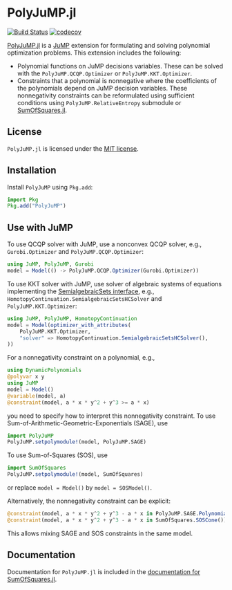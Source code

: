 # PolyJuMP.jl

[![Build Status](https://github.com/jump-dev/PolyJuMP.jl/workflows/CI/badge.svg?branch=master)](https://github.com/jump-dev/PolyJuMP.jl/actions?query=workflow%3ACI)
[![codecov](https://codecov.io/gh/jump-dev/PolyJuMP.jl/branch/master/graph/badge.svg)](https://codecov.io/gh/jump-dev/PolyJuMP.jl)

[PolyJuMP.jl](https://github.com/jump-dev/PolyJuMP.jl) is a [JuMP](https://github.com/jump-dev/JuMP.jl)
extension for formulating and solving polynomial optimization problems.
This extension includes the following:

* Polynomial functions on JuMP decisions variables. These can be solved with the `PolyJuMP.QCQP.Optimizer` or `PolyJuMP.KKT.Optimizer`.
* Constraints that a polynomial is nonnegative where the coefficients of the polynomials depend on JuMP decision variables.
  These nonnegativity constraints can be reformulated using sufficient conditions using `PolyJuMP.RelativeEntropy` submodule or [SumOfSquares.jl](https://github.com/jump-dev/SumOfSquares.jl).

## License

`PolyJuMP.jl` is licensed under the [MIT license](https://github.com/jump-dev/PolyJuMP.jl/blob/master/LICENSE.md).

## Installation

Install `PolyJuMP` using `Pkg.add`:
```julia
import Pkg
Pkg.add("PolyJuMP")
```

## Use with JuMP

To use QCQP solver with JuMP, use a nonconvex QCQP solver, e.g., `Gurobi.Optimizer` and `PolyJuMP.QCQP.Optimizer`:

```julia
using JuMP, PolyJuMP, Gurobi
model = Model(() -> PolyJuMP.QCQP.Optimizer(Gurobi.Optimizer))
```

To use KKT solver with JuMP, use solver of algebraic systems of equations implementing the [SemialgebraicSets interface](https://github.com/JuliaAlgebra/SemialgebraicSets.jl), e.g., `HomotopyContinuation.SemialgebraicSetsHCSolver` and `PolyJuMP.KKT.Optimizer`:

```julia
using JuMP, PolyJuMP, HomotopyContinuation
model = Model(optimizer_with_attributes(
    PolyJuMP.KKT.Optimizer,
    "solver" => HomotopyContinuation.SemialgebraicSetsHCSolver(),
))
```

For a nonnegativity constraint on a polynomial, e.g.,
```julia
using DynamicPolynomials
@polyvar x y
using JuMP
model = Model()
@variable(model, a)
@constraint(model, a * x * y^2 + y^3 >= a * x)
```
you need to specify how to interpret this nonnegativity constraint. To use Sum-of-Arithmetic-Geometric-Exponentials (SAGE), use
```julia
import PolyJuMP
PolyJuMP.setpolymodule!(model, PolyJuMP.SAGE)
```
To use Sum-of-Squares (SOS), use
```julia
import SumOfSquares
PolyJuMP.setpolymodule!(model, SumOfSquares)
```
or replace `model = Model()` by `model = SOSModel()`.

Alternatively, the nonnegativity constraint can be explicit:
```julia
@constraint(model, a * x * y^2 + y^3 - a * x in PolyJuMP.SAGE.Polynomials())
@constraint(model, a * x * y^2 + y^3 - a * x in SumOfSquares.SOSCone())
```
This allows mixing SAGE and SOS constraints in the same model.

## Documentation

Documentation for `PolyJuMP.jl` is included in the
[documentation for SumOfSquares.jl](https://jump.dev/SumOfSquares.jl/stable).
